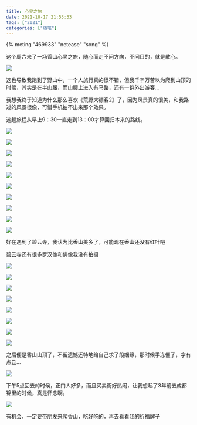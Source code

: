 ```yaml
---
title: 心灵之旅
date: 2021-10-17 21:53:33
tags: ["2021"]
categories: ["随笔"]
---
```


{% meting "469933" "netease" "song" %}
</br>

这个周六来了一场香山心灵之旅，随心而走不问方向，不问目的，就是散心。

<!--more-->

![](1.jpg)

这也导致我跑到了野山中，一个人旅行真的很不错，但我千辛万苦以为爬到山顶的时候，其实是在半山腰，而山腰上进入有马路，还有一群外出游客...

我想我终于知道为什么那么喜欢《荒野大镖客2》了，因为风景真的很美，和我路过的风景很像，可惜手机拍不出来那个效果。

这趟旅程从早上9：30一直走到13：00才算回归本来的路线。

![](2.jpg)

![](3.jpg)

![](4.jpg)

![](5.jpg)

![](6.jpg)

![](7.jpg)

![](8.jpg)

![](9.jpg)

![](10.jpg)

![](11.jpg)

好在遇到了碧云寺，我认为比香山美多了，可能现在香山还没有红叶吧

碧云寺还有很多罗汉像和佛像我没有拍摄

![](12.jpg)

![](13.jpg)

![](14.jpg)

![](15.jpg)

![](16.jpg)

![](17.jpg)

![](18.jpg)

![](19.jpg)

之后便是香山山顶了，不留遗憾还特地给自己求了段姻缘，那时候手冻僵了，字有点丑...

![](20.jpg)

下午5点回去的时候，正门人好多，而且买卖街好热闹，让我想起了3年前去成都锦里的时候，真是怀念啊。

![](21.jpg)

有机会，一定要带朋友来爬香山，吃好吃的，再去看看我的祈福牌子
